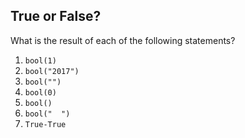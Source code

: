 ## True or False?

What is the result of each of the following statements?

1. `bool(1)`
2. `bool("2017")`
3. `bool("")`
4. `bool(0)`
5. `bool()`
6. `bool("  ")`
7. `True-True`
